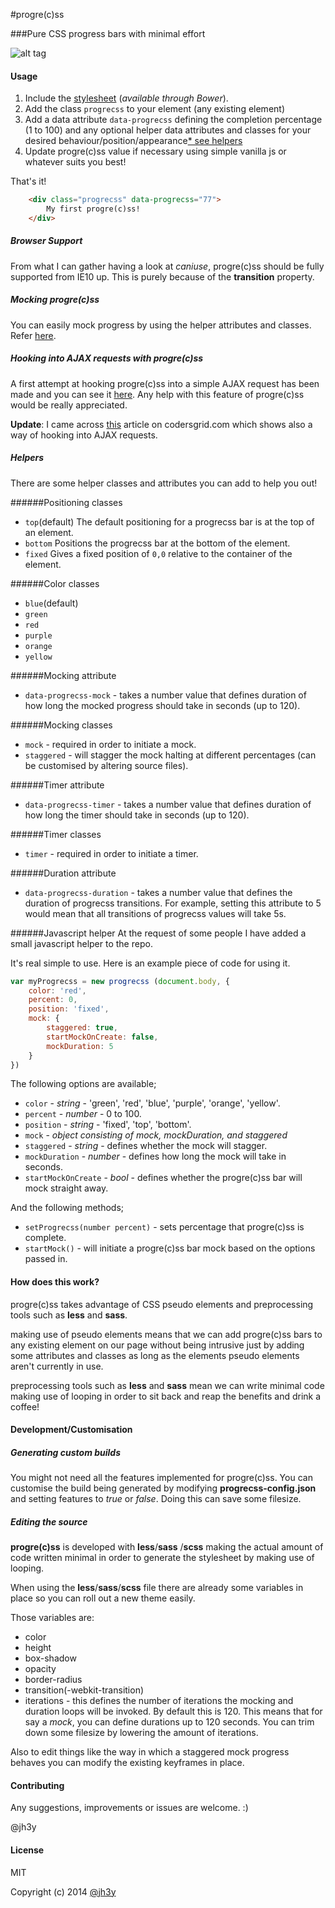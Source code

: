 #progre(c)ss


###Pure CSS progress bars with minimal effort

![alt tag](https://raw.github.com/jh3y/pics/master/progrecss/progrecss.gif)

#### Usage
1. Include the [stylesheet](https://raw2.github.com/jh3y/progre-c-ss/master/build/progrecss.css) (_available through Bower_).
2. Add the class `progrecss` to your element (any existing element)
3. Add a data attribute `data-progrecss` defining the completion percentage (1 to 100) and any optional helper data attributes and classes for your desired behaviour/position/appearance[* see helpers](#helpers)
4. Update progre(c)ss value if necessary using simple vanilla js or whatever suits you best!

That's it!

```html
    <div class="progrecss" data-progrecss="77">
		My first progre(c)ss!
	</div>
```

##### Browser Support

From what I can gather having a look at _caniuse_, progre(c)ss should be fully supported from IE10 up. This is purely because of the __transition__ property.

##### Mocking progre(c)ss

You can easily mock progress by using the helper attributes and classes. Refer [here](#helpers).

##### Hooking into AJAX requests with progre(c)ss

A first attempt at hooking progre(c)ss into a simple AJAX request has been made and you can see it [here](http://jh3y.github.io/demos/using-progrecss-with-jquery-ajax/). Any help with this feature of progre(c)ss would be really appreciated.

__Update__: I came across [this](https://www.codersgrid.com/2014/02/11/progrecss-css-fancy-progress-bars-in-minimal-css/) article on codersgrid.com which shows also a way of hooking into AJAX requests.

##### Helpers

There are some helper classes and attributes you can add to help you out!

######Positioning classes
* `top`(default)
	The default positioning for a progrecss bar is at the top of an element.
* `bottom`
	Positions the progrecss bar at the bottom of the element.
* `fixed`
	Gives a fixed position of `0,0` relative to the container of the element.

######Color classes
* `blue`(default)
* `green`
* `red`
* `purple`
* `orange`
* `yellow`

######Mocking attribute
* `data-progrecss-mock` - takes a number value that defines duration of how long the mocked progress should take in seconds (up to 120).

######Mocking classes
* `mock` - required in order to initiate a mock.
* `staggered` - will stagger the mock halting at different percentages (can be customised by altering source files).

######Timer attribute
* `data-progrecss-timer` - takes a number value that defines duration of how long the timer should take in seconds (up to 120).

######Timer classes
* `timer` - required in order to initiate a timer.

######Duration attribute
* `data-progrecss-duration` - takes a number value that defines the duration of progrecss transitions. For example, setting this attribute to 5 would mean that all transitions of progrecss values will take 5s.

######Javascript helper
At the request of some people I have added a small javascript helper to the repo.

It's real simple to use. Here is an example piece of code for using it.

```javascript
var myProgrecss = new progrecss (document.body, {
	color: 'red',
	percent: 0,
	position: 'fixed',
	mock: {
		staggered: true,
		startMockOnCreate: false,
		mockDuration: 5
	}
})
```

The following options are available;

* `color` - _string_ - 'green', 'red', 'blue', 'purple', 'orange', 'yellow'.
* `percent` - _number_ - 0 to 100.
* `position` - _string_ - 'fixed', 'top', 'bottom'.
* `mock` - _object consisting of mock, mockDuration, and staggered_
* `staggered` - _string_ - defines whether the mock will stagger.
* `mockDuration` - _number_ - defines how long the mock will take in seconds.
* `startMockOnCreate` - _bool_ - defines whether the progre(c)ss bar will mock straight away.

And the following methods;

* `setProgrecss(number percent)` - sets percentage that progre(c)ss is complete.
* `startMock()` - will initiate a progre(c)ss bar mock based on the options passed in.

#### How does this work?
progre(c)ss takes advantage of CSS pseudo elements and preprocessing tools such as __less__ and __sass__.

making use of pseudo elements means that we can add progre(c)ss bars to any existing element on our page without being intrusive just by adding some attributes and classes as long as the elements pseudo elements aren't currently in use.

preprocessing tools such as __less__ and __sass__ mean we can write minimal code making use of looping in order to sit back and reap the benefits and drink a coffee!

#### Development/Customisation
##### Generating custom builds
You might not need all the features implemented for progre(c)ss. You can customise the build being generated by modifying __progrecss-config.json__ and setting features to _true_ or _false_. Doing this can save some filesize.
##### Editing the source
__progre(c)ss__ is developed with __less__/__sass__ /__scss__ making the actual amount of code written minimal in order to generate the stylesheet by making use of looping.

When using the __less__/__sass__/__scss__ file there are already some variables in place so you can roll out a new theme easily.

Those variables are:

* color
* height
* box-shadow
* opacity
* border-radius
* transition(-webkit-transition)
* iterations - this defines the number of iterations the mocking and duration loops will be invoked. By default this is 120. This means that for say a _mock_, you can define durations up to 120 seconds. You can trim down some filesize by lowering the amount of iterations.

Also to edit things like the way in which a staggered mock progress behaves you can modify the existing keyframes in place.

#### Contributing

Any suggestions, improvements or issues are welcome. :)

@jh3y

#### License

MIT

Copyright (c) 2014 [@jh3y](https://github.com/jh3y)
